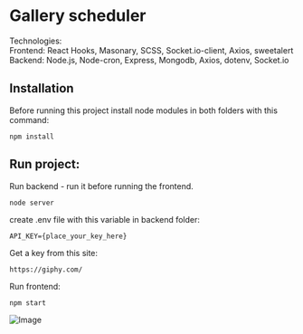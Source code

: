 # Gallery scheduler

Technologies:\
Frontend: React Hooks, Masonary, SCSS, Socket.io-client, Axios, sweetalert\
Backend: Node.js, Node-cron, Express, Mongodb, Axios, dotenv, Socket.io

## Installation

Before running this project install node modules in both folders with this command:

```
npm install
```

## Run project:
Run backend - run it before running the frontend.
```
node server
```

create .env file with this variable in backend folder:

```
API_KEY={place_your_key_here}
```

Get a key from this site:
```
https://giphy.com/
```

Run frontend:
```
npm start
```
![Image](https://res.cloudinary.com/dtwqtpteb/image/upload/v1605262505/vfr1qfypjqpvgsuborlp.gif
)
